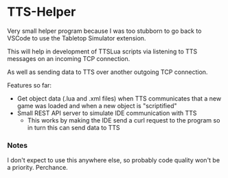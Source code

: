 # TTS-Helper

Very small helper program because I was too stubborn to go back to VSCode to use the Tabletop Simulator extension.

This will help in development of TTSLua scripts via listening to TTS messages on an incoming TCP connection.

As well as sending data to TTS over another outgoing TCP connection.

Features so far:

- Get object data (.lua and .xml files) when TTS communicates that a new game was loaded and when a new object is "scriptified"
- Small REST API server to simulate IDE communication with TTS
  - This works by making the IDE send a curl request to the program so in turn this can send data to TTS

### Notes
I don't expect to use this anywhere else, so probably code quality won't be a priority.
Perchance.